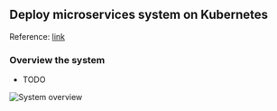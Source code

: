 ## Deploy microservices system on Kubernetes

Reference: [link](https://devopsvn.tech/kubernetes-practice/trien-khai-he-thong-microservices-len-tren-kubernetes?fbclid=IwAR2on1fH6AvQIWovb32kDOCG3kETBBeWrbQYEhoSeRuUPD7zFnXvMwgw3E8)

### Overview the system

- TODO

![System overview](https://devopsvn.tech/_next/image?url=https%3A%2F%2Fsuper-static-assets.s3.amazonaws.com%2Fdcbeefef-b23a-4cc3-9c2d-c8b88d344dff%2Fimages%2F03a6aace-02bd-4c50-9d5a-ea096137528d.png&w=1920&q=80)